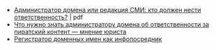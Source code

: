 

* [Администратор домена или редакция СМИ: кто должен нести ответственность?](https://www.kachkin.ru/sites/default/files/journal092016.pdf) | pdf
* [Что нужно знать администратору домена об ответственности за пиратский контент — мнение юриста](https://vc.ru/flood/22496-responsibility-of-administrator)
* [Регистратор доменных имен как инфопосредник](https://www.vegaslex.ru/analytics/publications/domain_name_registrar_as_infopoint/)
